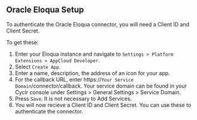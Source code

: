 
Oracle Eloqua Setup
---------------

To authenticate the Oracle Eloqua connector, you will need a Client ID and Client Secret.

To get these:

1. Enter your Eloqua instance and navigate to ``Settings > Platform Extensions > AppCloud Developer``.
2. Select ``Create App``.
3. Enter a name, description, the address of an icon for your app.
4. For the callback URL, enter https://``Your Service Domain``/connector/callback. Your service domain can be found in your Cyclr console under Settings > General Settings > Service Domain.
5. Press ``Save``.  It is not necessary to Add Services.
6. You will now recieve a Client ID and Client Secret.  You can use these to authenticate the connector.
